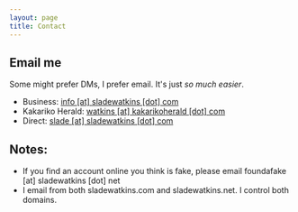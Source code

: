 ```yaml
---
layout: page
title: Contact
---
```


## Email me
Some might prefer DMs, I prefer email. It's just *so much easier*.

- Business: [info [at] sladewatkins [dot] com](mailto:info@sladewatkins.com)
- Kakariko Herald: [watkins [at] kakarikoherald [dot] com](mailto:watkins@kakarikoherald.com)
- Direct: [slade [at] sladewatkins [dot] com](slade@sladewatkins.com)


## Notes:

- If you find an account online you think is fake, please email foundafake [at] sladewatkins [dot] net
- I email from both sladewatkins.com and sladewatkins.net. I control both domains.

